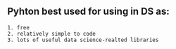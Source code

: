 ## Pyhton best used for using in DS as:
	1. free
	2. relatively simple to code
	3. lots of useful data science-realted libraries

